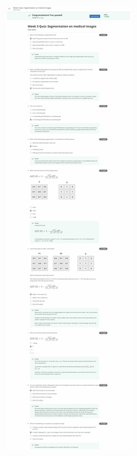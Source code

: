 ![c1w3_Quiz](/AI-for-Medicine-Specialization/Course1_AI-for-Medical-Diagnosis/Week3_Image-segmentation-on-MRI-images/c1w3_Quiz_Segmentation-on-medical-images.jpg)
